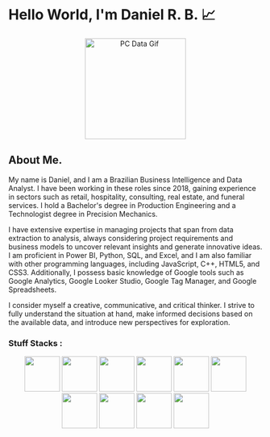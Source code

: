 
# Hello World, I'm Daniel R. B. 📈

<link rel="stylesheet"  href = "style.css">

<p align = center>
    <img src = "https://media.tenor.com/2unHkuoMLhcAAAAM/data-code.gif" alt = "PC Data Gif" width = 200>
</p>


## About Me. 

My name is Daniel, and I am a Brazilian Business Intelligence and Data Analyst. I have been working in these roles since 2018, gaining experience in sectors such as retail, hospitality, consulting, real estate, and funeral services. I hold a Bachelor's degree in Production Engineering and a Technologist degree in Precision Mechanics.

I have extensive expertise in managing projects that span from data extraction to analysis, always considering project requirements and business models to uncover relevant insights and generate innovative ideas. I am proficient in Power BI, Python, SQL, and Excel, and I am also familiar with other programming languages, including JavaScript, C++, HTML5, and CSS3. Additionally, I possess basic knowledge of Google tools such as Google Analytics, Google Looker Studio, Google Tag Manager, and Google Spreadsheets.

I consider myself a creative, communicative, and critical thinker. I strive to fully understand the situation at hand, make informed decisions based on the available data, and introduce new perspectives for exploration.

### Stuff Stacks :


<div align = center>
    <img width = 70 height = 70 padding = 15px margin = 15px src="https://cdn.jsdelivr.net/gh/devicons/devicon@latest/icons/python/python-original-wordmark.svg" />   
    <img width = 70 height = 70 padding = 15px margin = 15px  src="https://cdn.jsdelivr.net/gh/devicons/devicon@latest/icons/pandas/pandas-original-wordmark.svg" />
    <img width = 70 height = 70 padding = 15px margin = 15px  src="https://cdn.jsdelivr.net/gh/devicons/devicon@latest/icons/numpy/numpy-original-wordmark.svg" />
    <img width = 70 height = 70 padding = 15px margin = 15px  src="https://cdn.jsdelivr.net/gh/devicons/devicon@latest/icons/matplotlib/matplotlib-original-wordmark.svg" />
    <img width = 70 height = 70 padding = 15px margin = 15px  src="https://cdn.jsdelivr.net/gh/devicons/devicon@latest/icons/scikitlearn/scikitlearn-original.svg" />
    <img width = 70 height = 70 padding = 15px margin = 15px  src="https://cdn.jsdelivr.net/gh/devicons/devicon@latest/icons/microsoftsqlserver/microsoftsqlserver-plain-wordmark.svg" />
    <img width = 70 height = 70 padding = 15px margin = 15px  src="https://cdn.jsdelivr.net/gh/devicons/devicon@latest/icons/mysql/mysql-original-wordmark.svg" />
    <img width = 70 height = 70 padding = 15px margin = 15px  src="https://cdn.jsdelivr.net/gh/devicons/devicon@latest/icons/jupyter/jupyter-original-wordmark.svg" />
    <img width = 70 height = 70 padding = 15px margin = 15px  src="https://cdn.jsdelivr.net/gh/devicons/devicon@latest/icons/vscode/vscode-original.svg" />
    <img width = 70 height = 70 padding = 15px margin = 15px  src="https://cdn.jsdelivr.net/gh/devicons/devicon@latest/icons/visualstudio/visualstudio-original.svg" />
</div>



